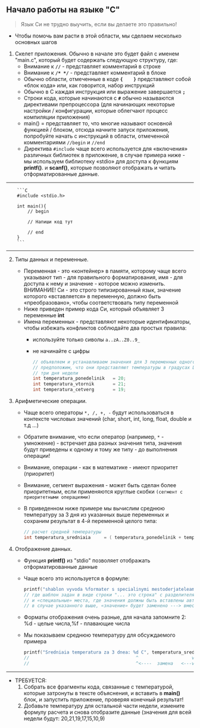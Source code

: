 ## Начало работы на языке "C" 

> Язык Си не трудно выучить, если вы делаете это правильно!

* Чтобы помочь вам расти в этой области, мы сделаем несколько основных шагов


1. Скелет приложения. Обычно в начале это будет файл с именем "main.c", который будет содержать следующую структуру, где:
    * Внимание к **```//```** - представляет комментарий в строке
    * Внимание к **```/* */```** - представляет комментарий в блоке
    * Обычно области, отмеченные в коде **```{    }```** представляют собой «блок кода» или, как говорится, набор инструкций
    * Обычно в C каждая инструкция или выражение завершается **```;```**
    * Строки кода, которые начинаются с **```#```** обычно называются директивами препроцессора (для начинающих некоторые настройки / конфигурации, которые облегчают процесс компиляции приложения)
    * main() = представляет то, что многие называют основной функцией / блоком, отсюда начните запуск приложения, попробуйте начать с инструкций в области, отмеченной комментариями  ```//begin``` и ```//end```
    * Директива  ```#include``` чаще всего используется для «включения» различных библиотек в приложение, в случае примера ниже - мы используем библиотеку «stdio» для доступа к функциям **printf()**. и **scanf()**, которые позволяют отображать и читать отформатированные данные.  

---

        ```C
        #include <stdio.h>

        int main(){
            // begin

            // Напиши код тут

            // end
        }
        ```
---

2. Типы данных и переменные.
   * Переменная - это «контейнер» в памяти, которому чаще всего указывают тип - для правильного форматирования, имя - для доступа к нему и значение - которое можно изменить. ВНИМАНИЕ! Cи - это строго типизированный язык, значение которого «вставляется» в переменную, должно быть «преобразовано», чтобы соответствовать типу переменной
   * Ниже приведен пример кода Cи, который объявляет 3 переменные **int**
   * Имена переменных - представляют некоторые идентификаторы, чтобы избежать конфликтов соблюдайте два простых правила:
     * используйте только сиволы ```a..zA..Z0..9_```
     * не начинайте с цифры

        ```C
        // объявляем и устанавливаем значения для 3 переменных одного типа
        // предположим, что они представляют температуры в градусах Цельсия для первого
        // три дня недели
        int temperatura_ponedelinik   = 20; 
        int temperatura_vtornik       = 21; 
        int temperatura_cetverg       = 19; 

        ```

3. Арифметические операции.
   * Чаще всего операторы ```*, /, +, -``` будут использоваться в контексте числовых значений (char, short, int, long, float, double и т.д ...)
   * Обратите внимание, что если оператор (например, ```*``` - умножение) - встречает два разных значения типа, значения будут приведены к одному и тому же типу - до выполнения операции!
   * Внимание, операции - как в математике - имеют приоритет (приоритет)
   * Внимание, сегмент выражения - может быть сделан более приоритетным, если применяются круглые скобки ```(сегмент с приоритетными операциями)```
   * В приведенном ниже примере мы вычислим среднюю температуру за 3 дня из указанных выше переменных и сохраним результат в 4-й переменной целого типа:

        ```C
        // расчет средней температуры
        int temperatura_sredniaia     = ( temperatura_ponedelinik + temperatura_vtornik + temperatura_cetverg ) / 3;
        ``` 
4.  Отображение данных.
    * Функция **printf()** из "stdio" позволяет отображать отформатированные данные
    * Чаще всего это используется в формуле:
        ```C
        printf("shablon vyvoda %formater s specialinymi mestoderjateleami", znacenie);
        // где шаблон задан в виде строки "... это строка" с разделителями "" 
        // и «специальные» места, где значения должны быть вставлены автоматически в определенном формате, отмечены специальными формулами, которые чаще всего начинаются с - %
        // в случае указанного выше, «значение» будет заменено ---> вместо% formatter
        ```
    * Форматы отображения очень разные, для начала запомните 2: %d - целые числа,%f - плавающие числа
    * Мы показываем среднюю температуру для обсуждаемого примера


        ```C
        printf("Sredniaia temperatura za 3 dnea: %d C", temperatura_sredniaia);
        //                                        ^                    v
        //                                        ^<----  замена   <---v          
        ```

---
* ТРЕБУЕТСЯ: 
  1. Собрать все фрагменты кода, связанные с температурой, которые затронуты в тексте объяснения, и вставить в **main()** блок, и запустить приложение, проверяя конечный результат!
  2. Добавьте температуру для остальной части недели, измените формулу расчета и снова отобразите данные (значения для всей недели будут: 20,21,19,17,15,10,9)

